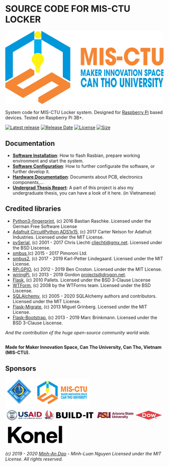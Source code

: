 # SOURCE CODE FOR MIS-CTU LOCKER

[![MIS-CTU logo](/docs/pictures/MIS_CTU.png)](https://mis.ctu.edu.vn/)

System code for MIS-CTU Locker system. Designed for [Raspberry Pi](https://en.wikipedia.org/wiki/Raspberry_Pi) based devices.
Tested on Raspberry Pi 3B+.

[![Latest release](https://img.shields.io/github/v/release/minhan74/MIS-Locker?include_prereleases)](https://github.com/minhan74/MIS-Locker/releases/latest)
[![Release Date](https://img.shields.io/github/release-date-pre/minhan74/MIS-Locker)](https://github.com/minhan74/MIS-Locker/releases/latest/)
[![License](https://img.shields.io/badge/license-MIT-green)](LICENSE) <!-- [![License](https://img.shields.io/github/license/minhan74/MIS-Locker.svg)](LICENSE) -->
[![Size](https://img.shields.io/github/repo-size/minhan74/MIS-Locker)](https://github.com/minhan74/MIS-Locker/)


## Documentation

* **[Software Installation]**: How to flash Rasbian, prepare working environment and start the system.
* **[Software Configuration]**: How to further configurate the software, or further develop it.
* **[Hardware Documentation]**: Documents about PCB, electronics components,...
* **[Undergrad Thesis Report]**: A part of this project is also my undergraduate thesis, you can have a look of it here. (in Vietnamese)

## Credited libraries
 - [Python3-fingerprint], (c) 2016 Bastian Raschke. Licensed under the German Free Software License
 - [Adafruit CircuitPython ADS1x15], (c) 2017 Carter Nelson for Adafruit Industries. Licensed under the MIT License.
 - [pySerial], (c) 2001 - 2017 Chris Liechti <cliechti@gmx.net>. Licensed under the BSD Liscense.
 - [smbus],(c) 2015 - 2017 Pimoroni Ltd.
 - [smbus2], (c) 2017 - 2019 Karl-Petter Lindegaard. Licensed under the MIT License.
 - [RPi.GPIO], (c) 2012 - 2019 Ben Croston. Licensed under the MIT License.
 - [wiringPi], (c) 2013 - 2019 Gordon <projects@drogon.net>.
 - [Flask], (c) 2010 Pallets. Licensed under the BSD 3-Clause Liscense
 - [WTForm], (c) 2008 by the WTForms team. Licensed under the BSD Liscense.
 - [SQLAlchemy], (c) 2005 - 2020 SQLAlchemy authors and contributors. Licensed under the MIT License.
 - [Flask-Migrate], (c) 2013 Miguel Grinberg. Licensed under the MIT License.
 - [Flask-Bootstrap], (c) 2013 - 2019 Marc Brinkmann. Licensed under the BSD 3-Clause Liscense.
 
 _And the contribution of the huge open-source community world wide._


##    
**Made for Maker Innovation Space, Can Tho University, Can Tho, Vietnam (MIS-CTU).**

## Sponsors
[![CTU small](/docs/pictures/CTU-small.svg)](https://ctu.edu.vn/)
[![MIS-CTU small](/docs/pictures/MIS_CTU-small.svg)](https://mis.ctu.edu.vn/)
[![URI small](/docs/pictures/URI-small.svg)](https://sites.google.com/asu.edu/uri-coordinator-resources/uri-research-symposium/)
[![Konel small](/docs/pictures/Konel-small.svg)](https://konel.jp/)


_(c) 2019 - 2020 [Minh-An Dao] - Minh-Luan Nguyen_
_Licensed under the MIT License. All rights reserved._


<!-- Links -->
[Software Installation]: /docs/Installation.md
[Software Configuration]: /docs/Configuration.md
[Hardware Documentation]: /docs/Hardware-Documentation.md
[Undergrad Thesis Report]: https://drive.google.com/file/d/1YyH5sE2MzJecpU8ndQ6ftUlrxf_dyREV/view?usp=sharing

[Python3-fingerprint]: https://github.com/bastianraschke/pyfingerprint
[Adafruit CircuitPython ADS1x15]: https://github.com/adafruit/Adafruit_CircuitPython_ADS1x15
[pySerial]: https://github.com/pyserial/pyserial
[smbus]: https://github.com/pimoroni/py-smbus
[smbus2]: https://github.com/kplindegaard/smbus2
[RPi.GPIO]: https://pypi.org/project/RPi.GPIO/
[wiringPi]: http://wiringpi.com/
[Flask]: https://github.com/pallets/flask
[WTForm]: https://github.com/wtforms/wtforms
[SQLAlchemy]: https://github.com/sqlalchemy/sqlalchemy
[Flask-Migrate]: https://github.com/miguelgrinberg/Flask-Migrate
[Flask-Bootstrap]: https://github.com/mbr/flask-bootstrap


[Minh-An Dao]: https://bit.ly/DMA-HomePage



